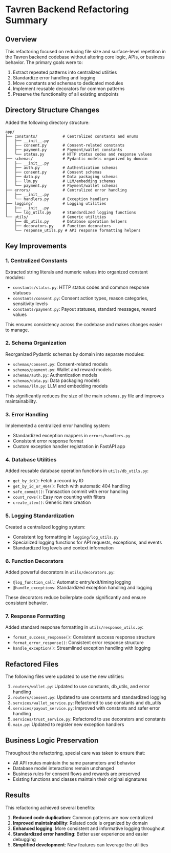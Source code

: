 # Tavren Backend Refactoring Summary

## Overview

This refactoring focused on reducing file size and surface-level repetition in the Tavren backend codebase without altering core logic, APIs, or business behavior. The primary goals were to:

1. Extract repeated patterns into centralized utilities
2. Standardize error handling and logging
3. Move constants and schemas to dedicated modules
4. Implement reusable decorators for common patterns
5. Preserve the functionality of all existing endpoints

## Directory Structure Changes

Added the following directory structure:

```
app/
├── constants/           # Centralized constants and enums
│   ├── __init__.py
│   ├── consent.py       # Consent-related constants
│   ├── payment.py       # Payment/wallet constants
│   └── status.py        # HTTP status codes and response values
├── schemas/             # Pydantic models organized by domain
│   ├── __init__.py
│   ├── auth.py          # Authentication schemas
│   ├── consent.py       # Consent schemas
│   ├── data.py          # Data packaging schemas
│   ├── llm.py           # LLM/embedding schemas
│   └── payment.py       # Payment/wallet schemas
├── errors/              # Centralized error handling
│   ├── __init__.py
│   └── handlers.py      # Exception handlers
├── logging/             # Logging utilities
│   ├── __init__.py
│   └── log_utils.py     # Standardized logging functions
└── utils/               # Generic utilities
    ├── db_utils.py      # Database operation helpers
    ├── decorators.py    # Function decorators
    └── response_utils.py # API response formatting helpers
```

## Key Improvements

### 1. Centralized Constants

Extracted string literals and numeric values into organized constant modules:

- `constants/status.py`: HTTP status codes and common response statuses
- `constants/consent.py`: Consent action types, reason categories, sensitivity levels
- `constants/payment.py`: Payout statuses, standard messages, reward values

This ensures consistency across the codebase and makes changes easier to manage.

### 2. Schema Organization

Reorganized Pydantic schemas by domain into separate modules:

- `schemas/consent.py`: Consent-related models
- `schemas/payment.py`: Wallet and reward models
- `schemas/auth.py`: Authentication models
- `schemas/data.py`: Data packaging models
- `schemas/llm.py`: LLM and embedding models

This significantly reduces the size of the main `schemas.py` file and improves maintainability.

### 3. Error Handling

Implemented a centralized error handling system:

- Standardized exception mappers in `errors/handlers.py`
- Consistent error response format
- Custom exception handler registration in FastAPI app

### 4. Database Utilities

Added reusable database operation functions in `utils/db_utils.py`:

- `get_by_id()`: Fetch a record by ID
- `get_by_id_or_404()`: Fetch with automatic 404 handling
- `safe_commit()`: Transaction commit with error handling
- `count_rows()`: Easy row counting with filters
- `create_item()`: Generic item creation

### 5. Logging Standardization

Created a centralized logging system:

- Consistent log formatting in `logging/log_utils.py`
- Specialized logging functions for API requests, exceptions, and events
- Standardized log levels and context information

### 6. Function Decorators

Added powerful decorators in `utils/decorators.py`:

- `@log_function_call`: Automatic entry/exit/timing logging
- `@handle_exceptions`: Standardized exception handling and logging

These decorators reduce boilerplate code significantly and ensure consistent behavior.

### 7. Response Formatting

Added standard response formatting in `utils/response_utils.py`:

- `format_success_response()`: Consistent success response structure
- `format_error_response()`: Consistent error response structure
- `handle_exception()`: Streamlined exception handling with logging

## Refactored Files

The following files were updated to use the new utilities:

1. `routers/wallet.py`: Updated to use constants, db_utils, and error handling
2. `routers/consent.py`: Updated to use constants and standardized logging
3. `services/wallet_service.py`: Refactored to use constants and db_utils
4. `services/payout_service.py`: Improved with constants and safer error handling
5. `services/trust_service.py`: Refactored to use decorators and constants
6. `main.py`: Updated to register new exception handlers

## Business Logic Preservation

Throughout the refactoring, special care was taken to ensure that:

- All API routes maintain the same parameters and behavior
- Database model interactions remain unchanged
- Business rules for consent flows and rewards are preserved
- Existing functions and classes maintain their original signatures

## Results

This refactoring achieved several benefits:

1. **Reduced code duplication**: Common patterns are now centralized
2. **Improved maintainability**: Related code is organized by domain
3. **Enhanced logging**: More consistent and informative logging throughout
4. **Standardized error handling**: Better user experience and easier debugging
5. **Simplified development**: New features can leverage the utilities 